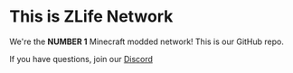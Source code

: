 # This is ZLife Network

We're the **NUMBER 1** Minecraft modded network! This is our GitHub repo.

If you have questions, join our [Discord](https://discord.gg/R3C5nrUTpu)
